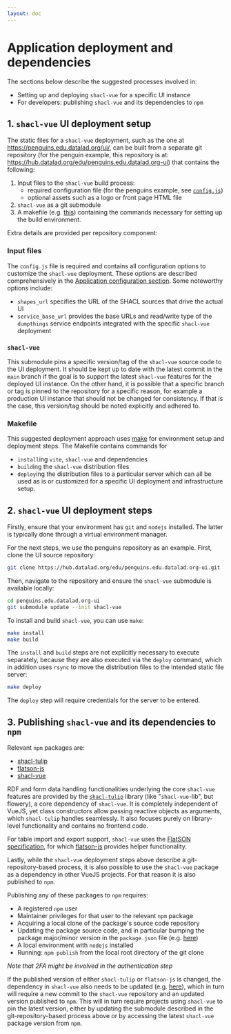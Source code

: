 ```yaml
---
layout: doc
---
```


# Application deployment and dependencies

The sections below describe the suggested processes involved in:
- Setting up and deploying `shacl-vue` for a specific UI instance
- For developers: publishing `shacl-vue` and its dependencies to `npm`

## 1. `shacl-vue` UI deployment setup

The static files for a `shacl-vue` deployment, such as the one at https://penguins.edu.datalad.org/ui/, can be built from a separate git repository (for the penguin example, this repository is at: https://hub.datalad.org/edu/penguins.edu.datalad.org-ui) that contains the following:

1. Input files to the `shacl-vue` build process:
   - required configuration file (for the penguins example, see [`config.js`](https://hub.datalad.org/edu/penguins.edu.datalad.org-ui/src/branch/main/config.json))
   - optional assets such as a logo or front page HTML file
2. `shacl-vue` as a git submodule
3. A makefile (e.g. [this](https://hub.datalad.org/edu/penguins.edu.datalad.org-ui/src/branch/main/Makefile)) containing the commands necessary for setting up the build environment.

Extra details are provided per repository component:

### Input files

The `config.js` file is required and contains all configuration options to customize the `shacl-vue` deployment. These options are described comprehensively in the [Application configuration section](./app-configuration). Some noteworthy options include:
- `shapes_url` specifies the URL of the SHACL sources that drive the actual UI
- `service_base_url` provides the base URLs and read/write type of the `dumpthings` service endpoints integrated with the specific `shacl-vue` deployment

### `shacl-vue`

This submodule pins a specific version/tag of the `shacl-vue` source code to the UI deployment. It should be kept up to date with the latest commit in the `main` branch if the goal is to support the latest `shacl-vue` features for the deployed UI instance. On the other hand, it is possible that a specific branch or tag is pinned to the repository for a specific reason, for example a production UI instance that should not be changed for consistency. If that is the case, this version/tag should be noted explicitly and adhered to.

### Makefile

This suggested deployment approach uses [make](https://www.gnu.org/software/make/) for environment setup and deployment steps. The Makefile contains commands for
- `install`ing `vite`, `shacl-vue` and dependencies
- `build`ing the `shacl-vue` distribution files
- `deploy`ing the distribution files to a particular server
which can all be used as is or customized for a specific UI deployment and infrastructure setup.

## 2. `shacl-vue` UI deployment steps

Firstly, ensure that your environment has `git` and `nodejs` installed. The latter is typically done through a virtual environment manager.

For the next steps, we use the penguins repository as an example. First, clone the UI source repository:

```bash
git clone https://hub.datalad.org/edu/penguins.edu.datalad.org-ui.git
```

Then, navigate to the repository and ensure the `shacl-vue` submodule is available locally:

```bash
cd penguins.edu.datalad.org-ui
git submodule update --init shacl-vue
```

To install and build `shacl-vue`, you can use `make`:

```bash
make install
make build
```

The `install` and `build` steps are not explicitly necessary to execute separately, because they are also executed via the `deploy` command, which in addition uses `rsync` to move the distribution files to the intended static file server:

```bash
make deploy
```

The `deploy` step will require credentials for the server to be entered.

## 3. Publishing `shacl-vue` and its dependencies to `npm`

Relevant `npm` packages are:
- [shacl-tulip](https://www.npmjs.com/package/shacl-tulip)
- [flatson-js](https://www.npmjs.com/package/flatson-js)
- [shacl-vue](https://www.npmjs.com/package/shacl-vue)

RDF and form data handling functionalities underlying the core `shacl-vue` features are provided by the [`shacl-tulip`](https://github.com/psychoinformatics-de/shacl-tulip) library (like "`shacl-vue`-lib", but flowery), a core dependency of `shacl-vue`. It is completely independent of VueJS, yet class constructors allow passing reactive objects as arguments, which `shacl-tulip` handles seamlessly. It also focuses purely on library-level functionality and contains no frontend code.

For table import and export support, `shacl-vue` uses the [FlatSON specification](https://hub.psychoinformatics.de/datalink/flatson), for which [flatson-js](https://www.npmjs.com/package/flatson-js) provides helper functionality.

Lastly, while the `shacl-vue` deployment steps above describe a git-repository-based process, it is also possible to use the `shacl-vue` package as a dependency in other VueJS projects. For that reason it is also published to `npm`.

Publishing any of these packages to `npm` requires:
- A registered `npm` user
- Maintainer privileges for that user to the relevant `npm` package
- Acquiring a local clone of the package's source code repository 
- Updating the package source code, and in particular bumping the package major/minor version in the `package.json` file (e.g. [here](https://github.com/psychoinformatics-de/shacl-tulip/blob/main/package.json#L3))
- A local environment with `nodejs` installed
- Running: `npm publish` from the local root directory of the git clone

_Note that 2FA might be involved in the authentication step_

If the published version of either `shacl-tulip` or `flatson-js` is changed, the dependency in `shacl-vue` also needs to be updated (e.g. [here](https://github.com/psychoinformatics-de/shacl-vue/blob/971c949e6c1a095b4ebfda67ac5459438ed3950c/package.json#L60)), which in turn will require a new commit to the `shacl-vue` repository and an updated version published to `npm`. This will in turn require projects using `shacl-vue` to pin the latest version, either by updating the submodule described in the git-repository-based process above or by accessing the latest `shacl-vue` package version from `npm`.